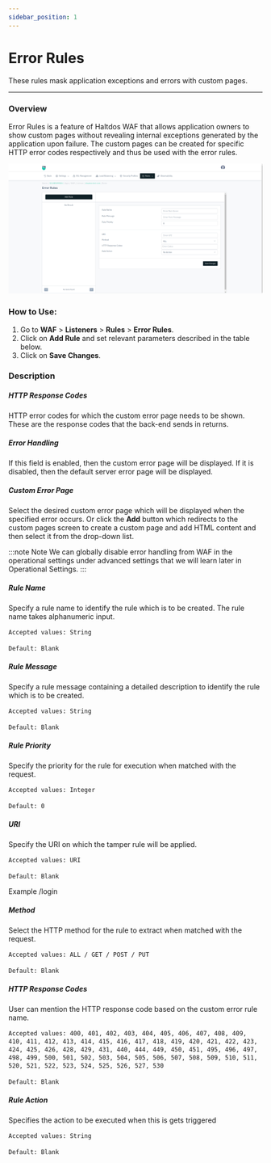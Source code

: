 ```yaml
---
sidebar_position: 1
---
```


# Error Rules
These rules mask application exceptions and errors with custom pages.

---

### Overview 
Error Rules is a feature of Haltdos WAF that allows application owners to show custom pages without revealing internal exceptions generated by the application upon failure. The custom pages can be created for specific HTTP error codes respectively and thus be used with the error rules.

![error rules](/img/waf/v8/docs/waf_error.png)

### How to Use:
1. Go to **WAF** > **Listeners** > **Rules** > **Error Rules**.
2. Click on **Add Rule** and set relevant parameters described in the table below.
3. Click on **Save Changes**.

### Description

##### **HTTP Response Codes**

HTTP error codes for which the custom error page needs to be shown. These are the response codes that the back-end sends in returns.

##### **Error Handling**

If this field is enabled, then the custom error page will be displayed. If it is disabled, then the default server error page will be displayed.

##### **Custom Error Page**

Select the desired custom error page which will be displayed when the specified error occurs. Or click the **Add** button which redirects to the custom pages screen to create a custom page and add HTML content and then select it from the drop-down list.

:::note Note
We can globally disable error handling from WAF in the operational settings under advanced settings that we will learn later in Operational Settings.
:::

##### **Rule Name**

Specify a rule name to identify the rule which is to be created. The rule name takes alphanumeric input.

    Accepted values: String

    Default: Blank  

##### **Rule Message**

Specify a rule message containing a detailed description to identify the rule which is to be created.

    Accepted values: String

    Default: Blank  

##### **Rule Priority**

Specify the priority for the rule for execution when matched with the request.

    Accepted values: Integer

    Default: 0  

##### **URI**

Specify the URI on which the tamper rule will be applied.

    Accepted values: URI

    Default: Blank  

Example /login

##### **Method**

Select the HTTP method for the rule to extract when matched with the request.

    Accepted values: ALL / GET / POST / PUT

    Default: Blank  

##### **HTTP Response Codes**

User can mention the HTTP response code based on the custom error rule name.

    Accepted values: 400, 401, 402, 403, 404, 405, 406, 407, 408, 409, 410, 411, 412, 413, 414, 415, 416, 417, 418, 419, 420, 421, 422, 423, 424, 425, 426, 428, 429, 431, 440, 444, 449, 450, 451, 495, 496, 497, 498, 499, 500, 501, 502, 503, 504, 505, 506, 507, 508, 509, 510, 511, 520, 521, 522, 523, 524, 525, 526, 527, 530

    Default: Blank  

##### **Rule Action**

Specifies the action to be executed when this is gets triggered

    Accepted values: String

    Default: Blank  
